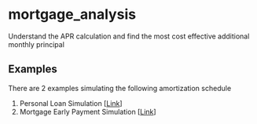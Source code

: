 # mortgage_analysis
Understand the APR calculation and find the most cost effective additional monthly principal

## Examples
There are 2 examples simulating the following amortization schedule
1. Personal Loan Simulation [[Link](/examples/loan_payment_schedule_personal_loan.ipynb)]
2. Mortgage Early Payment Simulation [[Link](/examples/loan_payment_schedule_mortgage.ipynb)]